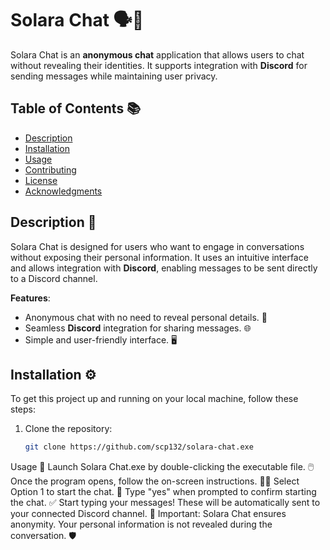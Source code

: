 # Solara Chat 🗣️💬

Solara Chat is an **anonymous chat** application that allows users to chat without revealing their identities. It supports integration with **Discord** for sending messages while maintaining user privacy.

## Table of Contents 📚
- [Description](#description)
- [Installation](#installation)
- [Usage](#usage)
- [Contributing](#contributing)
- [License](#license)
- [Acknowledgments](#acknowledgments)

## Description 📝

Solara Chat is designed for users who want to engage in conversations without exposing their personal information. It uses an intuitive interface and allows integration with **Discord**, enabling messages to be sent directly to a Discord channel.

**Features**:
- Anonymous chat with no need to reveal personal details. 🤫
- Seamless **Discord** integration for sharing messages. 🌐
- Simple and user-friendly interface. 🖥️

## Installation ⚙️

To get this project up and running on your local machine, follow these steps:

1. Clone the repository:
   ```bash
   git clone https://github.com/scp132/solara-chat.exe


Usage 🚀
Launch Solara Chat.exe by double-clicking the executable file. 🖱️
Once the program opens, follow the on-screen instructions. 👨‍💻
Select Option 1 to start the chat. 📲
Type "yes" when prompted to confirm starting the chat. ✅
Start typing your messages! These will be automatically sent to your connected Discord channel. 📡
Important: Solara Chat ensures anonymity. Your personal information is not revealed during the conversation. 🛡️
